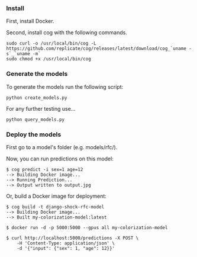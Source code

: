 

### Install

First, install Docker.

Second, install cog with the following commands.

```
sudo curl -o /usr/local/bin/cog -L https://github.com/replicate/cog/releases/latest/download/cog_`uname -s`_`uname -m`
sudo chmod +x /usr/local/bin/cog
```

### Generate the models

To generate the models run the following script:

```
python create_models.py
```

For any further testing use...

```
python query_models.py
```

### Deploy the models


First go to a model's folder (e.g. models/rfc/).

Now, you can run predictions on this model:

```
$ cog predict -i sex=1 age=12
--> Building Docker image...
--> Running Prediction...
--> Output written to output.jpg
```

Or, build a Docker image for deployment:

```
$ cog build -t django-shock-rfc-model
--> Building Docker image...
--> Built my-colorization-model:latest

$ docker run -d -p 5000:5000 --gpus all my-colorization-model

$ curl http://localhost:5000/predictions -X POST \
    -H 'Content-Type: application/json' \
    -d '{"input": {"sex": 1, "age": 12}}'
```
